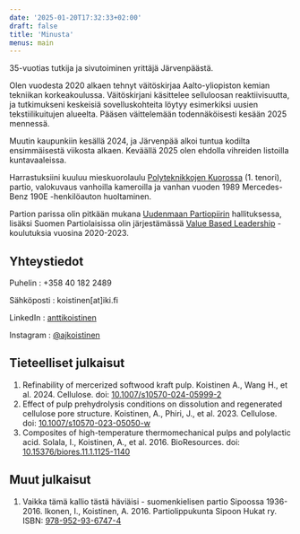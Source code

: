 ```yaml
---
date: '2025-01-20T17:32:33+02:00'
draft: false
title: 'Minusta'
menus: main
---
```

35-vuotias tutkija ja sivutoiminen yrittäjä Järvenpäästä.

Olen vuodesta 2020 alkaen tehnyt väitöskirjaa Aalto-yliopiston kemian tekniikan korkeakoulussa. Väitöskirjani käsittelee selluloosan reaktiivisuutta, ja tutkimukseni keskeisiä sovelluskohteita löytyy esimerkiksi uusien tekstiilikuitujen alueelta. Pääsen väittelemään todennäköisesti kesään 2025 mennessä.

Muutin kaupunkiin kesällä 2024, ja Järvenpää alkoi tuntua kodilta ensimmäisestä viikosta alkaen. Keväällä 2025 olen ehdolla vihreiden listoilla kuntavaaleissa.

Harrastuksiini kuuluu mieskuorolaulu [Polyteknikkojen Kuorossa](https://www.polyteknikkojenkuoro.fi) (1. tenori), partio, valokuvaus vanhoilla kameroilla ja vanhan vuoden 1989 Mercedes-Benz 190E -henkilöauton huoltaminen.

Partion parissa olin pitkään mukana [Uudenmaan Partiopiirin](https://uusimaa.partio.fi) hallituksessa, lisäksi Suomen Partiolaisissa olin järjestämässä [Value Based Leadership](https://parempaajohtajuutta.fi) -koulutuksia vuosina 2020-2023.

## Yhteystiedot

Puhelin
: +358 40 182 2489

Sähköposti
: koistinen[at]iki.fi

LinkedIn
: [anttikoistinen](https://www.linkedin.com/in/anttikoistinen/)

Instagram
: [@ajkoistinen](https://www.instagram.com/ajkoistinen/)

## Tieteelliset julkaisut

1. Refinability of mercerized softwood kraft pulp. Koistinen A., Wang H., et al. 2024. Cellulose. doi: [10.1007/s10570-024-05999-2](https://doi.org/10.1007/s10570-024-05999-2)
2. Effect of pulp prehydrolysis conditions on dissolution and regenerated cellulose pore structure. Koistinen, A., Phiri, J., et al. 2023. Cellulose. doi: [10.1007/s10570-023-05050-w](https://doi.org/10.1007/s10570-023-05050-w)
3. Composites of high-temperature thermomechanical pulps and polylactic acid. Solala, I., Koistinen, A., et al. 2016. BioResources. doi: [10.15376/biores.11.1.1125-1140](https://doi.org/10.15376/biores.11.1.1125-1140)

## Muut julkaisut

1. Vaikka tämä kallio tästä häviäisi - suomenkielisen partio Sipoossa 1936-2016. Ikonen, I., Koistinen, A. 2016. Partiolippukunta Sipoon Hukat ry. ISBN: [978-952-93-6747-4](https://www.finna.fi/Record/fikka.4241858)


